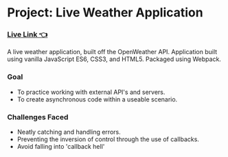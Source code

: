 # Project: Live Weather Application
### [Live Link 👈](https://waldorfio.github.io/weather-app/)
A live weather application, built off the OpenWeather API. Application built using vanilla JavaScript ES6, CSS3, and HTML5.
Packaged using Webpack.

### Goal
- To practice working with external API's and servers.
- To create asynchronous code within a useable scenario.

### Challenges Faced
- Neatly catching and handling errors.
- Preventing the inversion of control through the use of callbacks.
- Avoid falling into 'callback hell'
